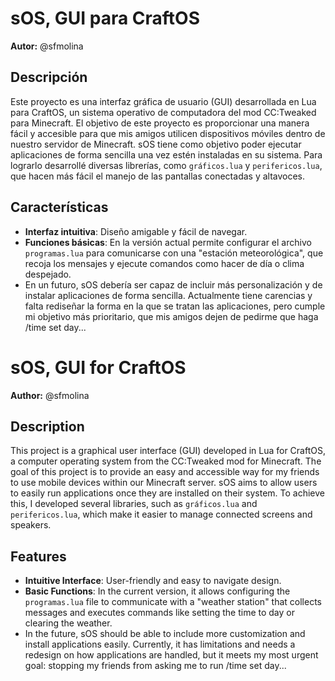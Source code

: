 # **sOS, GUI para CraftOS**

**Autor:** @sfmolina

## **Descripción**

Este proyecto es una interfaz gráfica de usuario (GUI) desarrollada en Lua para CraftOS, un sistema operativo de computadora del mod CC:Tweaked para Minecraft. El objetivo de este proyecto es proporcionar una manera fácil y accesible para que mis amigos utilicen dispositivos móviles dentro de nuestro servidor de Minecraft.
sOS tiene como objetivo poder ejecutar aplicaciones de forma sencilla una vez estén instaladas en su sistema.
Para lograrlo desarrollé diversas librerías, como `gráficos.lua` y `perifericos.lua`, que hacen más fácil el manejo de las pantallas conectadas y altavoces.

## **Características**

- **Interfaz intuitiva**: Diseño amigable y fácil de navegar.
- **Funciones básicas**: En la versión actual permite configurar el archivo `programas.lua` para comunicarse con una "estación meteorológica", que recoja los mensajes y ejecute comandos como hacer de día o clima despejado.
- En un futuro, sOS debería ser capaz de incluir más personalización y de instalar aplicaciones de forma sencilla. Actualmente tiene carencias y falta rediseñar la forma en la que se tratan las aplicaciones, pero cumple mi objetivo más prioritario, que mis amigos dejen de pedirme que haga /time set day...

# 

# **sOS, GUI for CraftOS**

**Author:** @sfmolina

## **Description**

This project is a graphical user interface (GUI) developed in Lua for CraftOS, a computer operating system from the CC:Tweaked mod for Minecraft. The goal of this project is to provide an easy and accessible way for my friends to use mobile devices within our Minecraft server.
sOS aims to allow users to easily run applications once they are installed on their system.
To achieve this, I developed several libraries, such as `gráficos.lua` and `perifericos.lua`, which make it easier to manage connected screens and speakers.

## **Features**

- **Intuitive Interface**: User-friendly and easy to navigate design.
- **Basic Functions**: In the current version, it allows configuring the `programas.lua` file to communicate with a "weather station" that collects messages and executes commands like setting the time to day or clearing the weather.
- In the future, sOS should be able to include more customization and install applications easily. Currently, it has limitations and needs a redesign on how applications are handled, but it meets my most urgent goal: stopping my friends from asking me to run /time set day...

